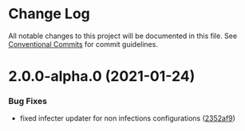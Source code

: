 # Change Log

All notable changes to this project will be documented in this file.
See [Conventional Commits](https://conventionalcommits.org) for commit guidelines.

# 2.0.0-alpha.0 (2021-01-24)


### Bug Fixes

* fixed infecter updater for non infections configurations ([2352af9](https://github.com/matteobruni/tsparticles/commit/2352af9dbe01a44a8ae5366c32267196bb505711))
